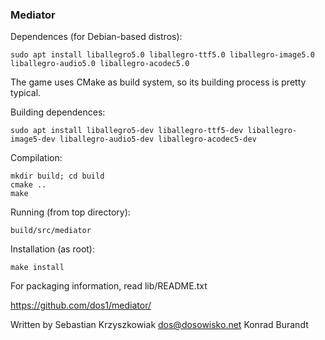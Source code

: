 ### Mediator

Dependences (for Debian-based distros):

	sudo apt install liballegro5.0 liballegro-ttf5.0 liballegro-image5.0 liballegro-audio5.0 liballegro-acodec5.0

The game uses CMake as build system, so its building process is pretty typical.

Building dependences:

	sudo apt install liballegro5-dev liballegro-ttf5-dev liballegro-image5-dev liballegro-audio5-dev liballegro-acodec5-dev

Compilation:

	mkdir build; cd build
	cmake ..
	make

Running (from top directory):

	build/src/mediator

Installation (as root):

	make install

For packaging information, read lib/README.txt

https://github.com/dos1/mediator/

Written by Sebastian Krzyszkowiak <dos@dosowisko.net>
           Konrad Burandt
